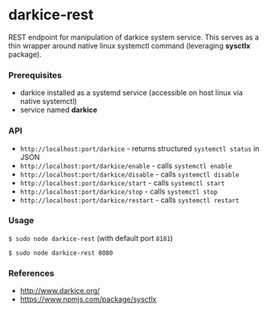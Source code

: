# darkice-rest
REST endpoint for manipulation of darkice system service. This serves as a thin wrapper
around native linux systemctl command (leveraging **sysctlx** package).

### Prerequisites
- darkice installed as a systemd service (accessible on host linux via native systemctl)
- service named **darkice**

### API
- `http://localhost:port/darkice` - returns structured `systemctl status` in JSON
- `http://localhost:port/darkice/enable` - calls `systemctl enable`
- `http://localhost:port/darkice/disable` - calls `systemctl disable`
- `http://localhost:port/darkice/start` - calls `systemctl start`
- `http://localhost:port/darkice/stop` - calls `systemctl stop`
- `http://localhost:port/darkice/restart` - calls `systemctl restart`

### Usage

`$ sudo node darkice-rest` (with default port `8181`)

`$ sudo node darkice-rest 8080`

### References
- http://www.darkice.org/
- https://www.npmjs.com/package/sysctlx